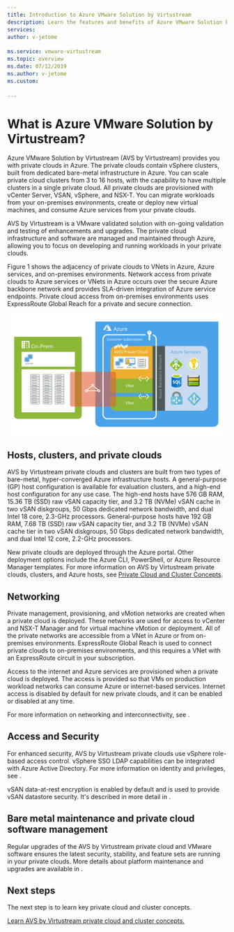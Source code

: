 ```yaml
---
title: Introduction to Azure VMware Solution by Virtustream
description: Learn the features and benefits of Azure VMware Solution by Virtustream to deploy and manage VMware-based workloads in Azure.
services: 
author: v-jetome

ms.service: vmware-virtustream
ms.topic: overview
ms.date: 07/12/2019
ms.author: v-jetome
ms.custom: 

---
```


# What is Azure VMware Solution by Virtustream?

Azure VMware Solution by Virtustream (AVS by Virtustream) provides you with private clouds in Azure. The private clouds contain vSphere clusters, built from dedicated bare-metal infrastructure in Azure. You can scale private cloud clusters from 3 to 16 hosts, with the capability to have multiple clusters in a single private cloud. All private clouds are provisioned with vCenter Server, VSAN, vSphere, and NSX-T. You can migrate workloads from your on-premises environments, create or deploy new virtual machines, and consume  Azure services from your private clouds.

AVS by Virtustream is a VMware validated solution with on-going validation and testing of enhancements and upgrades. The private cloud infrastructure and software are managed and maintained through Azure, allowing you to focus on developing and running workloads in your private clouds.

Figure 1 shows the adjacency of private clouds to VNets in Azure, Azure services, and on-premises environments. Network access from private clouds to Azure services or VNets in Azure occurs over the secure Azure backbone network and provides SLA-driven integration of Azure service endpoints. Private cloud access from on-premises environments uses ExpressRoute Global Reach for a private and secure connection.

![Image of AVS by Virtustream private cloud adjacency to Azure and on-prem](./media/adjacency_overview_drawing-final_6-20-19.svg)

## Hosts, clusters, and private clouds

AVS by Virtustream private clouds and clusters are built from two types of bare-metal, hyper-converged Azure infrastructure hosts. A general-purpose (GP) host configuration is available for evaluation clusters, and a high-end host configuration for any use case. The high-end hosts have 576 GB RAM, 15.36 TB (SSD) raw vSAN capacity tier, and 3.2 TB (NVMe) vSAN cache in two vSAN diskgroups, 50 Gbps dedicated network bandwidth, and dual Intel 18 core, 2.3-GHz processors. General-purpose hosts have 192 GB RAM, 7.68 TB (SSD) raw vSAN capacity tier, and 3.2 TB (NVMe) vSAN cache tier in two vSAN diskgroups, 50 Gbps dedicated network bandwidth, and dual Intel 12 core, 2.2-GHz processors.

New private clouds are deployed through the Azure portal. Other deployment options include the Azure CLI, PowerShell, or Azure Resource Manager templates. For more information on AVS by Virtustream private clouds, clusters, and Azure hosts, see [Private Cloud and Cluster Concepts][concepts-private-clouds-and-clusters].

## Networking

Private management, provisioning, and vMotion networks are created when a private cloud is deployed. These networks are used for access to vCenter and NSX-T Manager and for virtual machine vMotion or deployment. All of the private networks are accessible from a VNet in Azure or from on-premises environments. ExpressRoute Global Reach is used to connect private clouds to on-premises environments, and this requires a VNet with an ExpressRoute circuit in your subscription.

Access to the internet and Azure services are provisioned when a private cloud is deployed. The access is provided so that VMs on production workload networks can consume Azure or internet-based services. Internet access is disabled by default for new private clouds, and it can be enabled or disabled at any time.

For more information on networking and interconnectivity, see <!-- [Interconnectivity Concepts][network-concepts-networking] -->.

## Access and Security

For enhanced security, AVS by Virtustream private clouds use vSphere role-based access control. vSphere SSO LDAP capabilities can be integrated with Azure Active Directory. For more information on identity and privileges, see <!-- [Access and identity options for AVS by Virtustream][identity-concepts-identity] -->.

vSAN data-at-rest encryption is enabled by default and is used to provide vSAN datastore security. It's described in more detail in <!-- [Storage Concepts][storage-concepts-storage] -->.

## Bare metal maintenance and private cloud software management

Regular upgrades of the AVS by Virtustream private cloud and VMware software ensures the latest security, stability, and feature sets are running in your private clouds. More details about platform maintenance and upgrades are available in <!-- [Upgrade Concepts][upgrades-concepts-upgrades] -->.

## Next steps

The next step is to learn key private cloud and cluster concepts.

[Learn AVS by Virtustream private cloud and cluster concepts.][concepts-private-clouds-and-clusters]

<!-- LINKS - external -->
<!-- [NSX-T documentation]: https://docs.vmware.com/en/VMware-NSX-T-Data-Center/index.html -->

<!-- LINKS - internal -->
[concepts-private-clouds-and-clusters]: ./concepts-private-clouds-and-clusters.md
<!-- [concepts-networking]: ./concepts-networking.md -->
<!-- [concepts-upgrades]: ./concepts-upgrades.md -->
<!-- [concepts-storage]: ./concepts-storage.md -->
<!-- [concepts-identity]: ./concepts-identity.md -->